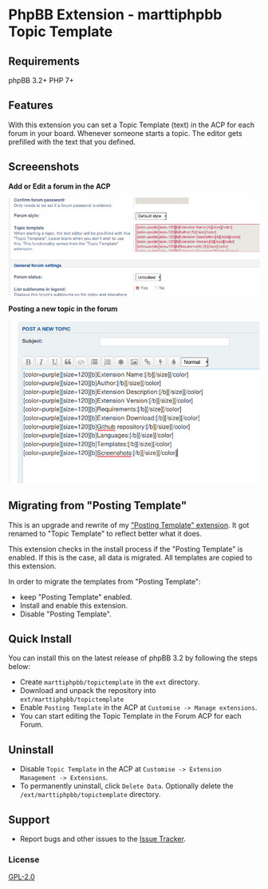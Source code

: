 # PhpBB Extension - marttiphpbb Topic Template

## Requirements

phpBB 3.2+ PHP 7+

## Features

With this extension you can set a Topic Template (text) in the ACP for each forum in your board.
Whenever someone starts a topic. The editor gets prefilled with the text that you defined.

## Screeenshots
 
**Add or Edit a forum in the ACP**

![ACP](/doc/acp.png)

**Posting a new topic in the forum**

![Posting](/doc/posting.png)

## Migrating from "Posting Template"

This is an upgrade and rewrite of my ["Posting Template" extension](https://www.phpbb.com/customise/db/extension/posting_template_4/).
It got renamed to "Topic Template" to reflect better what it does.

This extension checks in the install process if the "Posting Template" is enabled.
If this is the case, all data is migrated. All templates are copied to this extension.

In order to migrate the templates from "Posting Template":

* keep "Posting Template" enabled.
* Install and enable this extension.
* Disable "Posting Template".

## Quick Install

You can install this on the latest release of phpBB 3.2 by following the steps below:

* Create `marttiphpbb/topictemplate` in the `ext` directory.
* Download and unpack the repository into `ext/marttiphpbb/topictemplate`
* Enable `Posting Template` in the ACP at `Customise -> Manage extensions`.
* You can start editing the Topic Template in the Forum ACP for each Forum.

## Uninstall

* Disable `Topic Template` in the ACP at `Customise -> Extension Management -> Extensions`.
* To permanently uninstall, click `Delete Data`. Optionally delete the `/ext/marttiphpbb/topictemplate` directory.

## Support

* Report bugs and other issues to the [Issue Tracker](https://github.com/marttiphpbb/topictemplate/issues).

### License

[GPL-2.0](license.txt)
